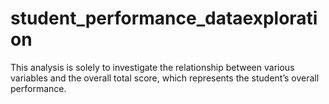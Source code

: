 # student_performance_dataexploration
This analysis is solely to investigate the relationship between various variables and the overall total score, which represents the student’s overall performance.
